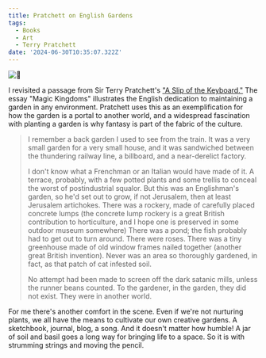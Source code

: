 ```yaml
---
title: Pratchett on English Gardens
tags:
  - Books
  - Art
  - Terry Pratchett
date: '2024-06-30T10:35:07.322Z'
---
```


![🌱](http://res.cloudinary.com/cpadilla/image/upload/v1719764149/chrisdpadilla/blog/art/jaajckgqppxeu4rasrbc.jpg)

I revisited a passage from Sir Terry Pratchett's ["A Slip of the Keyboard."](https://www.terrypratchettbooks.com/books/a-slip-of-the-keyboard/) The essay "Magic Kingdoms" illustrates the English dedication to maintaining a garden in any environment. Pratchett uses this as an exemplification for how the garden is a portal to another world, and a widespread fascination with planting a garden is why fantasy is part of the fabric of the culture. 

> I remember a back garden I used to see from the train. It was a very small garden for a very small house, and it was sandwiched between the thundering railway line, a billboard, and a near-derelict factory.
> 
> I don't know what a Frenchman or an Italian would have made of it. A terrace, probably, with a few potted plants and some trellis to conceal the worst of postindustrial squalor. But this was an Englishman's garden, so he'd set out to grow, if not Jerusalem, then at least Jerusalem artichokes. There was a rockery, made of carefully placed concrete lumps (the concrete lump rockery is a great British contribution to horticulture, and I hope one is preserved in some outdoor museum somewhere) There was a pond; the fish probably had to get out to turn around. There were roses. There was a tiny greenhouse made of old window frames nailed together (another great British invention). Never was an area so thoroughly gardened, in fact, as that patch of cat infested soil. 
> 
> No attempt had been made to screen off the dark satanic mills, unless the runner beans counted. To the gardener, in the garden, they did not exist. They were in another world. 

For me there's another comfort in the scene. Even if we're not nurturing plants, we all have the means to cultivate our own creative gardens. A sketchbook, journal, blog, a song. And it doesn't matter how humble! A jar of soil and basil goes a long way for bringing life to a space. So it is with strumming strings and moving the pencil.

